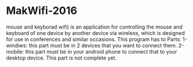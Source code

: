 # MakWifi-2016
mouse and keyborad wifi) is an application for controlling the mouse and keyboard of one device by another device via wireless, which is designed for use in conferences and similar occasions.
This program has to Parts:
1-windiws: this part must be in 2 devices that you want to connect them.
2-mobile: this part must be in your android phone to connect that to your desktop device.
  This part is not complete yet.
